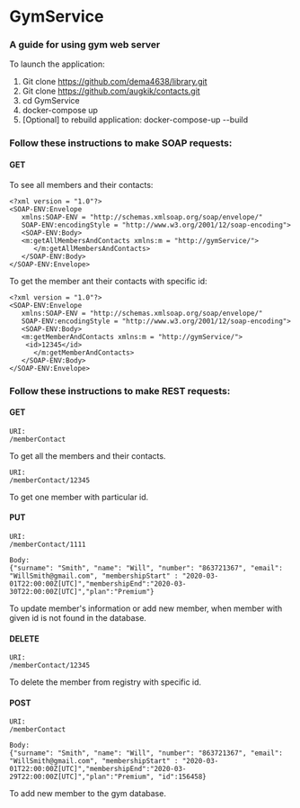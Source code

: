 # GymService
### A guide for using gym web server

To launch the application:

1. Git clone https://github.com/dema4638/library.git
2. Git clone https://github.com/augkik/contacts.git
3. cd GymService
4. docker-compose up
5. [Optional] to rebuild application: docker-compose-up --build

### Follow these instructions to make SOAP requests:

#### GET
To see all members and their contacts:
```aidl
<?xml version = "1.0"?>
<SOAP-ENV:Envelope
   xmlns:SOAP-ENV = "http://schemas.xmlsoap.org/soap/envelope/"
   SOAP-ENV:encodingStyle = "http://www.w3.org/2001/12/soap-encoding">
   <SOAP-ENV:Body>
   <m:getAllMembersAndContacts xmlns:m = "http://gymService/">
      </m:getAllMembersAndContacts>
   </SOAP-ENV:Body>
</SOAP-ENV:Envelope>
```

To get the member ant their contacts with specific id:
```aidl
<?xml version = "1.0"?>
<SOAP-ENV:Envelope
   xmlns:SOAP-ENV = "http://schemas.xmlsoap.org/soap/envelope/"
   SOAP-ENV:encodingStyle = "http://www.w3.org/2001/12/soap-encoding">
   <SOAP-ENV:Body>
   <m:getMemberAndContacts xmlns:m = "http://gymService/">
   	<id>12345</id>
      </m:getMemberAndContacts>
   </SOAP-ENV:Body>
</SOAP-ENV:Envelope>
```
### Follow these instructions to make REST requests:

#### GET
```aidl
URI:
/memberContact
```
To get all the members and their contacts.

```aidl
URI:
/memberContact/12345
```
To get one member with particular id.

#### PUT
```aidl
URI:
/memberContact/1111

Body:
{"surname": "Smith", "name": "Will", "number": "863721367", "email": "WillSmith@gmail.com", "membershipStart" : "2020-03-01T22:00:00Z[UTC]","membershipEnd":"2020-03-30T22:00:00Z[UTC]","plan":"Premium"}
```
To update member's information or add new member, when member with given id is not found in the database.

#### DELETE
```aidl
URI:
/memberContact/12345
```
To delete the member from registry with specific id.

#### POST
```aidl
URI:
/memberContact

Body:
{"surname": "Smith", "name": "Will", "number": "863721367", "email": "WillSmith@gmail.com", "membershipStart" : "2020-03-01T22:00:00Z[UTC]","membershipEnd":"2020-03-29T22:00:00Z[UTC]","plan":"Premium", "id":156458}
```
To add new member to the gym database.
